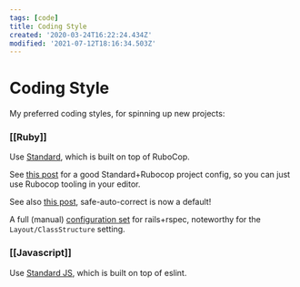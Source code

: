 ```yaml
---
tags: [code]
title: Coding Style
created: '2020-03-24T16:22:24.434Z'
modified: '2021-07-12T18:16:34.503Z'
---
```


# Coding Style

My preferred coding styles, for spinning up new projects:

### [[Ruby]]

Use [Standard](https://github.com/testdouble/standard), which is built on top of RuboCop.

See [this post](https://evilmartians.com/chronicles/rubocoping-with-legacy-bring-your-ruby-code-up-to-standard) for a good Standard+Rubocop project config, so you can just use Rubocop tooling in your editor.

See also [this post](https://metaredux.com/posts/2020/07/07/a-safer-rubocop-part-deux.html), safe-auto-correct is now a default!

A full (manual) [configuration set](https://thedevpost.com/blog/rubocop-configuration-files-for-rails/) for rails+rspec, noteworthy for the `Layout/ClassStructure` setting.

### [[Javascript]]

Use [Standard JS](https://standardjs.com/), which is built on top of eslint.

